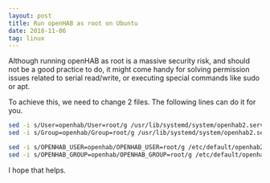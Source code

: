 ```yaml
---
layout: post
title: Run openHAB as root on Ubuntu
date: 2018-11-06
tag: linux
---
```


Although running openHAB as root is a massive security risk, and should not be a good practice to do, it might come handy for solving permission issues related to serial read/write, or executing special commands like sudo or apt.

To achieve this, we need to change 2 files. The following lines can do it for you.

```bash
sed -i s/User=openhab/User=root/g /usr/lib/systemd/system/openhab2.service
sed -i s/Group=openhab/Group=root/g /usr/lib/systemd/system/openhab2.service

sed -i s/OPENHAB_USER=openhab/OPENHAB_USER=root/g /etc/default/openhab2
sed -i s/OPENHAB_GROUP=openhab/OPENHAB_GROUP=root/g /etc/default/openhab2
```

I hope that helps.
